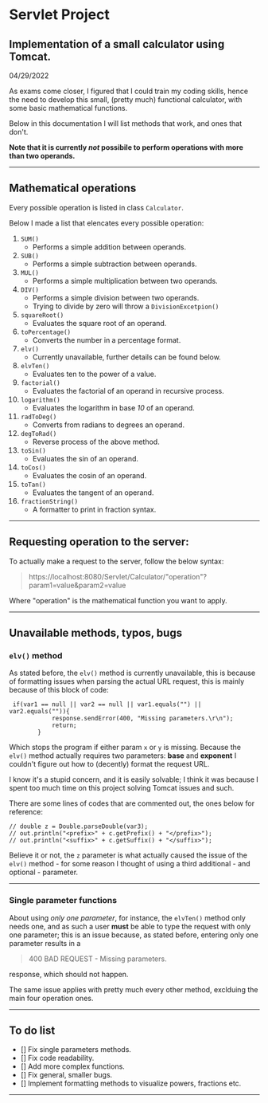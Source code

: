# Servlet Project
## Implementation of a small calculator using Tomcat.
04/29/2022

As exams come closer, I figured that I could train my coding skills,
hence the need to develop this small, (pretty much) functional calculator, with some basic mathematical functions. 

Below in this documentation I will list methods that work, and ones that don't.

**Note that it is currently _not_ possibile to perform operations with more than two operands.**
***

## Mathematical operations
Every possible operation is listed in class `Calculator`.

Below I made a list that elencates every possible operation:
1. `SUM()`
    * Performs a simple addition between operands.
2. `SUB()`
    * Performs a simple subtraction between operands.
3. `MUL()`
    * Performs a simple multiplication between two operands.
4. `DIV()`
    * Performs a simple division between two operands.
    * Trying to divide by zero will throw a `DivisionExcetpion()`
5. `squareRoot()`
    * Evaluates the square root of an operand.
6. `toPercentage()`
    * Converts the number in a percentage format.
7. `elv()`
    * Currently unavailable, further details can be found below.
8. `elvTen()`
    * Evaluates ten to the power of a value.
9. `factorial()`
    * Evaluates the factorial of an operand in recursive process.
10. `logarithm()`
    * Evaluates the logarithm in base _10_ of an operand.
11. `radToDeg()`
    * Converts from radians to degrees an operand.
12. `degToRad()`
    * Reverse process of the above method.
13. `toSin()`
    * Evaluates the sin of an operand.
14. `toCos()`
    * Evaluates the cosin of an operand.
15. `toTan()`
    * Evaluates the tangent of an operand.
16. `fractionString()`
    * A formatter to print in fraction syntax.
***
## Requesting operation to the server:
To actually make a request to the server, follow the below syntax:
>https://localhost:8080/Servlet/Calculator/"operation"?param1=value&param2=value

Where "operation" is the mathematical function you want to apply.
***
## Unavailable methods, typos, bugs
### `elv()` method
As stated before, the `elv()` method is currently unavailable, this is because of formatting issues when parsing the actual URL request, this is mainly because of this block of code:

```
 if(var1 == null || var2 == null || var1.equals("") || var2.equals("")){
            response.sendError(400, "Missing parameters.\r\n");
            return;
        }
```
Which stops the program if either param `x` or `y` is missing.
Because the `elv()` method actually requires two parameters: **base** and **exponent** I couldn't figure out how to (decently) format the request URL.

I know it's a stupid concern, and it is easily solvable; I think it was because I spent too much time on this project solving Tomcat issues and such.

There are some lines of codes that are commented out, the ones below for reference:
```
// double z = Double.parseDouble(var3);
// out.println("<prefix>" + c.getPrefix() + "</prefix>");
// out.println("<suffix>" + c.getSuffix() + "</suffix>");
```
Believe it or not, the `z` parameter is what actually caused the issue of the `elv()` method - for some reason I thought of using a third additional - and optional - parameter.
***
### Single parameter functions
About using _only one parameter_, for instance, the `elvTen()` method only needs one, and as such a user **must** be able to type the request with only one parameter; this is an issue because, as stated before, entering only one parameter results in a 
>400 BAD REQUEST - Missing parameters.

response, which should not happen.

The same issue applies with pretty much every other method, exclduing the main four operation ones.
***
## To do list
- [] Fix single parameters methods.
- [] Fix code readability.
- [] Add more complex functions.
- [] Fix general, smaller bugs.
- [] Implement formatting methods to visualize powers, fractions etc.
***
